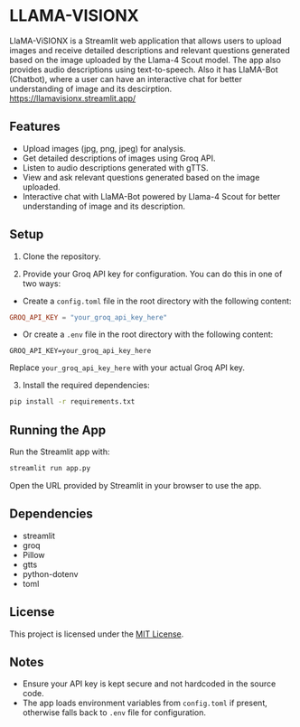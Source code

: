 # LLAMA-VISIONX

LlaMA-ViSIONX is a Streamlit web application that allows users to upload images and receive detailed descriptions and relevant questions generated based on the image uploaded by the Llama-4 Scout model. The app also provides audio descriptions using text-to-speech. Also it has LlaMA-Bot (Chatbot), where a user can have an interactive chat for better understanding of image and its descirption.
<br>
https://llamavisionx.streamlit.app/

## Features

- Upload images (jpg, png, jpeg) for analysis.
- Get detailed descriptions of images using Groq API.
- Listen to audio descriptions generated with gTTS.
- View and ask relevant questions generated based on the image uploaded.
- Interactive chat with LlaMA-Bot powered by Llama-4 Scout for better understanding of image and its description.

## Setup

1. Clone the repository.

2. Provide your Groq API key for configuration. You can do this in one of two ways:

- Create a `config.toml` file in the root directory with the following content:

```toml
GROQ_API_KEY = "your_groq_api_key_here"
```

- Or create a `.env` file in the root directory with the following content:

```
GROQ_API_KEY=your_groq_api_key_here
```

Replace `your_groq_api_key_here` with your actual Groq API key.

3. Install the required dependencies:

```bash
pip install -r requirements.txt
```

## Running the App

Run the Streamlit app with:

```bash
streamlit run app.py
```

Open the URL provided by Streamlit in your browser to use the app.

## Dependencies

- streamlit
- groq
- Pillow
- gtts
- python-dotenv
- toml

## License

This project is licensed under the [MIT License](./LICENSE).

## Notes

- Ensure your API key is kept secure and not hardcoded in the source code.
- The app loads environment variables from `config.toml` if present, otherwise falls back to `.env` file for configuration.

